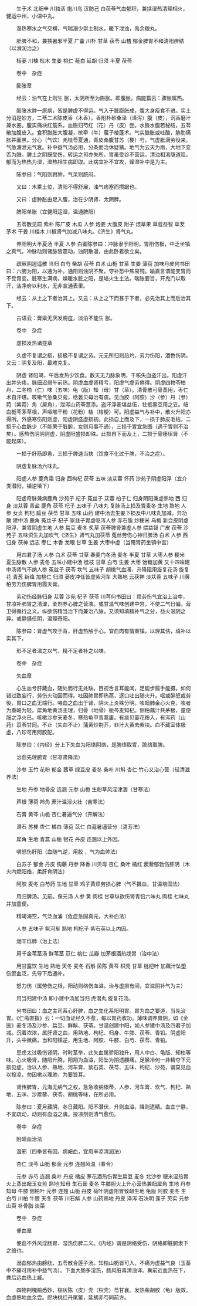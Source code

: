 <!-- { "loadSidebar": true } -->

　　生于术 北细辛 川独活 炮川乌 汉防己 白茯苓气血郁积，兼挟湿热清理相火，健运中州，小温中丸。

　　湿热寒水之气交横，气喘溺少崇土制水，暖下泄浊，禹余粮丸。

　　肝脾不和，兼挟暑邪半夏 广藿 川朴 甘草 茯苓 山楂 郁金脾胃不和清阳痹结（以滑润治之）

　　栝蒌 川楝 桂木 生姜 桃仁 薤白 延胡 归须 半夏 茯苓

　　卷中　杂症

　　膨胀章

　　经云：浊气在上则生 胀，太阴所至为臌胀。即腹胀。病能篇云：骤胀属热。

　　膨胀水肿一原病，皆是脾虚不得运。气入于脏膨胀成，腹大身瘦食不进。实土分消是妙方，二苓二术陈皮香（木香）。香附朴砂桑泽（泽泻）腹（皮），沉香磨汁兼水姜。腹实痛块红筋系，血臌归芍红（花）丹（皮）尝。水臌水腹若秘结，五苓散加腹皮入。食积臌胀大腹凝，槟牵（牛）菔子棱蓬术。气实臌胀或吐酸，胁肋痛胀并面黑。分心（气饮）羌桂苓夏通，青皮桑腹甘苏（梗）芍。气虚胀满劳役来，气急溏泄元气衰。补中益气汤必用，分条而治休疑猜。地气为云天为雨，大地下变否为臌。脾土之阴既受伤，转运之司亦失所。胃虽受谷不营运，清浊相淆隧道阻。郁而为热热为湿，湿热相生病即取。此病宜补不宜攻，燥湿补中是为主。

　　陈参曰：气陷则跗肿，气呆则脘闷。

　　又曰：木乘土位，清阳不得舒展，浊气痞塞而攒踞也。

　　又曰：虚肿胀由足入腹，治在少阴肾、太阴脾。

　　脾阳单胀（宜健阳运湿，温通脾阳）

　　五苓散见前 紫朴 陈广皮 木瓜 人参 炮姜 大腹皮 附子 煨草果 草蔻益智 荜茇 茅术 干姜 川桂木 川椒肾气加减八味丸、《济生》肾气丸。

　　养阳明大半夏汤 半夏 人参 白蜜陈参曰：冲脉隶于阳明，胃阳伤极，中乏坐镇之真气。冲脉动则诸脉皆震动，浊阴散漫，由此卧着欲立矣。

　　疏厥阴逍遥散 当归 白芍 柴胡 茯苓 白术 山栀 甘草 生姜 薄荷 加味丹皮何书田曰：六腑为阳，以通为补。通阳则浊阴不聚，守补恐中焦易钝。喻嘉言谓能变胃而不受胃变。脏寒生满病，燥暖水脏之阳，是培火生土法。喘胀要旨，开鬼门以取汗，洁净府以利水，无非宣通表里。

　　经云：从上之下者治其上。又云：从上之下而甚于下者，必先治其上而后治其下。

　　古语云：膏粱无厌发痈疽，淡泊不能生 胀。

　　卷中　杂症

　　虚损发热诸症章

　　久虚不复谓之损，损极不复谓之劳。元无所归则热灼，劳力伤阳，酒色伤阴。又云：阴复及阳，最难克复。

　　阴虚 肾阳竭，午后发热少饮食。数天无力脉象明，干咳失血盗汗出。阳虚汗出并头疼。脉细迟弱午前热。阴虚血虚肾精亏，阳虚气虚劳倦得。阴虚四物苓柏丹，二冬柏（仁）味（五味）龟（版）知（母）甘（草）。清骨散可骨蒸用，枣仁 术自汗堪。咳嗽气急桑贝菀，栝蒌贝母治有痰。见血胶（阿胶）沙（参）丹（参）菀（紫菀）角（犀角），泄泻山药苓薏添。盗汗浮麦堪益伍，牡蛎黑豆用之妥。衄血栀芩茅草根，声哑喉干粉（花粉）桔（桔梗）可。阳虚益气与补中，散火升阳亦得所。外感寒伤阳则虚，阳虚阴盛虚损初。此损自上而及下，一损于肺皮毛枯。二损于心血脉少（不能荣于脏腑，女则月事不通），三损于胃宜急图（遇于胃则不治矣）。感热伤阴阴则虚，阴虚阳盛损却殊。此损自下而及上，二损于骨痿徂肾（不能起床）。

　　一损于肝筋即惫，三损于脾速当扶（饮食不化过于脾，不治之症）。

　　阴虚复脉汤六味丸。

　　阳虚人参 鹿角霜 归身 西枸杞 茯苓 五味 淡苁蓉 怀药 沙苑子阴虚阳浮（宜介类潜阳，镇逆填下）

　　阳虚奇脉兼病鹿角 沙苑子 杞子 菟丝子 苁蓉 柏子仁 归身阴阳兼虚熟地 西 归身 淡苁蓉 青盐 鹿角 茯苓 杞子 五味子 八味丸 复脉汤上损及胃麦冬 生地 熟地 人参 女贞 枸杞 扁豆 茯苓 甘草 五味 山药 建中汤去生姜下损及中八味丸加减，异功散 建中汤 鹿角 菟丝子 杞子 家韭子胃虚呕泻人参 赤石脂 炒粳米 乌梅 新会皮阴虚阳浮，兼胃阴虚生地 人参 扁豆 麦冬 炙草 茯苓脾肾兼虚人参 煨益智 广皮 茯苓 沙苑子 五味资生丸加坎气《济生》肾气丸加茯苓 菟丝劳伤心神归脾汤 白术 人参 西 归身 茯神 远志 枣仁 木香 龙眼 甘草 生姜 大枣中虚（当用胃药坐镇中宫）

　　用四君子汤 人参 白术 茯苓 甘草 春麦门冬汤 麦冬 半夏 甘草 大枣人参 粳米 夏生脉散 人参 麦冬 五味小建中汤 桂枝 甘草 白芍 生姜 大枣 饴糖加黄 又十四味建中汤肾气不纳人参 菟丝子 茯苓 坎气 五味子 胡桃气血滞、升降阻用旋复花汤 旋复花 青葱 新绛 加桃仁 归须 蒌皮冲任皆虚紫河车 大熟地 云茯神 淡苁蓉 五味子 川黄柏劳力伤脾胃用霞天膏。

　　劳动伤经脉归身 苁蓉 沙苑 杞子 茯苓 川芎何书田曰：烦劳伤气宜治上治中，甘凉补肺胃之清津，柔剂养心脾之营液。或甘温气味创建中宫，不使二气日偏，营卫得循行之义。纵欲伤精当治下而兼治八脉，又须知填精补气之分，益火滋阴之异。或静摄任阴，温理奇阳。

　　陈参曰：肾虚气攻于背，肝虚热触于心，宜血肉有情重镇，以理其怯，填补以实其下。

　　形不足者温之以气，精不足者补之以味。

　　卷中　杂症

　　失血章

　　心生血兮肝藏血，随处而行无处缺。目视舌言耳能闻，足能步履手能摄。如何错过致妄行，劳伤火动因而得。吐因肺胃即热蒸，逐口吐出随火升。呕或醉怒或劳役，胃口之血无端行。咯血之血出于肾，阴火上炎殊分明。咳衄肺金心火克，咳者为重衄为轻。犀角地黄汤主理，归骨（地骨）栀芩麦知杞。侧柏藕汁共茅根，童便服之浮火已。咳嗽沙参天麦冬，寒热龟甲青蒿庸。有痰贝蒌花粉入，有泻药（山药）苡苓甘同。不止（失血不止）蒲黄炒荆芥，韭汁大黄去紫块。血不藏室体极虚，八珍可用阿胶配。

　　陈参曰：《内经》分上下失血为阳络阴络，是腑络取胃，脏络取脾。

　　治血先理腑胃（甘凉肃降法）

　　沙参 玉竹 花粉 郁金 茜草 绿豆皮 麦冬 桑叶 川斛 杏仁 竹心又治心营（轻清滋养法）

　　生地 丹参 地骨皮 连翘 元参 山栀 生粉草风淫津涸（甘寒法）

　　芦根 薄荷 羚角 蔗汁温淫火壮（苦寒法）

　　石膏 黄芩 山栀 杏仁暑遍气分（开解法）

　　滑石 苏梗 杏仁 橘白 薄荷 苡仁 白蔻暑逼营分（清芳法）

　　犀角 生地 青蒿 山栀 银花 丹皮 连翘以上外因。

　　嗔怒伤肝阳（血随气逆，用胶 ，气为血帅法）

　　白苏子 郁金 丹皮 钩藤 丹参 降香 川贝母 杏仁 桑叶 橘红 蒺藜郁勃伤肝阴（木火内燃阳络，柔肝育阴法）

　　阿胶 麦冬 白芍药 生地 甘草 鸡子黄烦劳损心脾（气不摄血，甘温培固法）

　　用归脾汤。见前。保元汤 人参 黄 肉桂 甘草纵欲伤肾青铅六味丸 肉桂 七味丸并加童便。

　　精竭海空，气泛血涌（危症急固真元，大补血法）

　　人参 五味子 紫河车 熟地 枸杞子 紫石英以上内因。

　　烟辛烁肺（治上法）

　　用千金苇茎汤 鲜苇茎 苡仁 桃仁 瓜瓣 加茅根酒热戕胃（治中法）

　　用甘露饮 生地 熟地 天冬 麦冬 石斛 茵陈 黄芩 枳壳 甘草 枇杷叶 加藕汁坠堕伤瘀血泛，先导下后通补。

　　怒力伤（属劳伤之根，阳动则络伤血溢，治与虚损有间，宜滋阴补气为主）

　　用当归建中汤 即小建中汤加当归 虎潜丸 旋复花汤。

　　何书田曰：血之主司系心肝脾，血之生化系阳明胃。胃为血之要道，当先治胃。《仁斋直指》云：一切血证经久不愈，每以胃药收功。薄味调养胃阴，如《金匮》麦冬汤及沙参、扁豆、鲜斛、茯苓。甘温创建中阳，如人参建中汤及四君子加减。沉着浓浓，属肝肾之血，用熟地、枸杞、归身、牛膝、茯苓、青铅。阴虚阳升，头中微痛，当和阳镇逆，用生地、阿胶、牛膝、白芍、茯苓、青铅。

　　思虑太过吸伤肾阴，时时茎举，此失血属骄阳独升，用人中白、龟版、知柏等味。心火吸肾，随阳升腾，阳翔为血溢，阳坠为阴遗腰痛。足胫冷何一非精夺下元损见症，治以人参、熟地、河车膏、紫石英、茯苓、五味、枸杞、沙苑，谓莫见血以投凉，勿因嗽以理肺，为要旨耳。

　　肾传脾胃，元海无纳气之权，急急收纳根蒂，人参、河车膏、坎气、枸杞、熟地、五味、沙蒺藜、茯苓、胡桃等味，在所必用。

　　陈参曰：夏月藏阴，冬日藏阳。阳不潜伏，升则血溢，降则遗精。血宜宁静，不宜疏动，动则有血溢之虞。投凉剂则清气愈伤。

　　卷中　杂症

　　附衄血治法

　　温邪（四季皆有因，病衄血，宜用辛凉清润法）

　　杏仁 淡芩 山栀 郁金 元参 连翘风温（春令）

　　元参 赤芍 连翘 桑叶 丹皮 橘皮 茅花酒热伤胃生扁豆 麦冬 北沙参 粳米湿热胃火上蒸出衄玉女煎 熟地 知母 生石膏 麦冬 牛膝胆火上升心营热兼衄犀角 生地 丹参 知母 牛膝 侧柏叶 元参 连翘 山栀 丹皮 荷叶阴虚阳冒致衄生地 龟版 阿胶 麦冬 生白芍 川柏 牛膝 天冬 茯苓 川石斛 人参 山药熟地 丹皮 泽泻 石决明 莲子 芡实 元参 山萸 补骨脂 淡菜

　　卷中　杂症

　　便血章

　　便血不外风淫肠胃、湿热伤脾二义。《内经》谓是阴络受伤，阴络即脏腑隶下之络也。

　　溺血郁热由膀胱，五苓散合莲子汤。知柏山栀皆可入，不痛为虚益气良（玉茎中不痛可用补中益气汤）。下血大肠多湿热，肠风脏毒清浊译。粪前近血热在下，粪后远血热上臧。

　　四物荆槐榆悉妙，棕灰陈（皮）壳（枳壳）苓甘襄。发热柴胡胶（龟）版效，血虚熟地血余尝。瘀块桃红丹尾鳖，延胡赤芍同前方。

